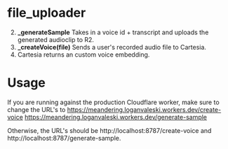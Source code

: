 # file_uploader

2. **_generateSample** Takes in a voice id + transcript and uploads the generated audioclip to R2.
3. **_createVoice(file)** Sends a user's recorded audio file to Cartesia. 
4. Cartesia returns an custom voice embedding.

# Usage

If you are running against the production Cloudflare worker, make sure to change the URL's to
https://meandering.loganvaleski.workers.dev/create-voice
https://meandering.loganvaleski.workers.dev/generate-sample

Otherwise, the URL's should be http://localhost:8787/create-voice and
http://localhost:8787/generate-sample.
